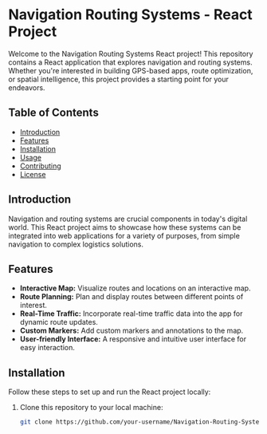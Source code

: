 # Navigation Routing Systems - React Project

Welcome to the Navigation Routing Systems React project! This repository contains a React application that explores navigation and routing systems. Whether you're interested in building GPS-based apps, route optimization, or spatial intelligence, this project provides a starting point for your endeavors.

## Table of Contents

- [Introduction](#introduction)
- [Features](#features)
- [Installation](#installation)
- [Usage](#usage)
- [Contributing](#contributing)
- [License](#license)

## Introduction

Navigation and routing systems are crucial components in today's digital world. This React project aims to showcase how these systems can be integrated into web applications for a variety of purposes, from simple navigation to complex logistics solutions.

## Features

- **Interactive Map:** Visualize routes and locations on an interactive map.
- **Route Planning:** Plan and display routes between different points of interest.
- **Real-Time Traffic:** Incorporate real-time traffic data into the app for dynamic route updates.
- **Custom Markers:** Add custom markers and annotations to the map.
- **User-friendly Interface:** A responsive and intuitive user interface for easy interaction.

## Installation

Follow these steps to set up and run the React project locally:

1. Clone this repository to your local machine:

   ```sh
   git clone https://github.com/your-username/Navigation-Routing-Systems.git
   ```
